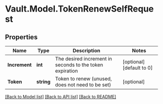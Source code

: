 # Vault.Model.TokenRenewSelfRequest

## Properties

Name | Type | Description | Notes
------------ | ------------- | ------------- | -------------
**Increment** | **int** | The desired increment in seconds to the token expiration | [optional] [default to 0]
**Token** | **string** | Token to renew (unused, does not need to be set) | [optional] 

[[Back to Model list]](../README.md#documentation-for-models) [[Back to API list]](../README.md#documentation-for-api-endpoints) [[Back to README]](../README.md)

